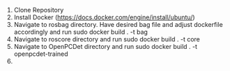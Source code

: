 1. Clone Repository
2. Install Docker (https://docs.docker.com/engine/install/ubuntu/)
3. Navigate to rosbag directory. Have desired bag file and adjust dockerfile accordingly and run sudo docker build . -t bag
4. Navigate to roscore directory and run sudo docker build . -t core
5. Navigate to OpenPCDet directory and run sudo docker build . -t openpcdet-trained
6. 

